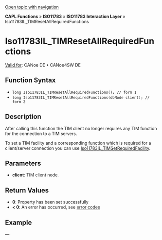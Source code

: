 [Open topic with navigation](../../../../../../CANoeDEFamily.htm#Topics/CAPLFunctions/ISO11783/ISOInteractionLayer/Functions/CAPLfunctionIso11783ILtimResetAllRequiredFunctions.md)

**CAPL Functions** » **ISO11783** » **ISO11783 Interaction Layer** » Iso11783IL_TIMResetAllRequiredFunctions

# Iso11783IL_TIMResetAllRequiredFunctions

[Valid for](../../../../Shared/FeatureAvailability.md): CANoe DE • CANoe4SW DE

## Function Syntax

- `long Iso11783IL_TIMResetAllRequiredFunctions(); // form 1`
- `long Iso11783IL_TIMResetAllRequiredFunctions(dbNode client); // form 2`

## Description

After calling this function the TIM client no longer requires any TIM function for the connection to a TIM servers.

To set a TIM facility and a corresponding function which is required for a client/server connection you can use [Iso11783IL_TIMSetRequiredFacility](CAPLfunctionIso11783ILtimSetRequiredFacility.md).

## Parameters

- **client**: TIM client node.

## Return Values

- **0**: Property has been set successfully
- **< 0**: An error has occurred, see [error codes](../../../CAPLfunctionsISOj1939ErrorCodes.md)

## Example

—
